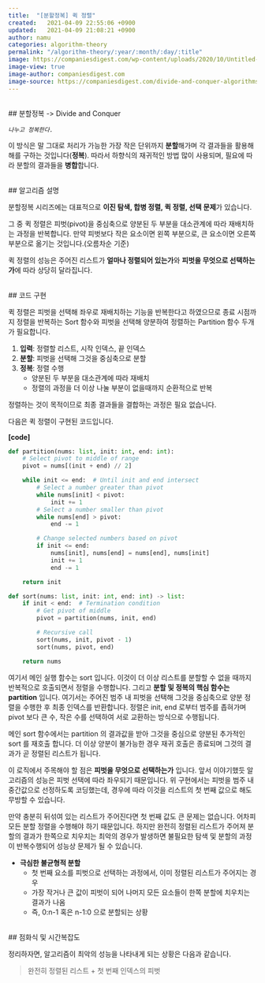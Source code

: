 ```yaml
---
title:  "[분할정복] 퀵 정렬"
created:   2021-04-09 22:55:06 +0900
updated:   2021-04-09 21:08:21 +0900
author: namu
categories: algorithm-theory
permalink: "/algorithm-theory/:year/:month/:day/:title"
image: https://companiesdigest.com/wp-content/uploads/2020/10/Untitled-design-2-1280x720.jpg
image-view: true
image-author: companiesdigest.com
image-source: https://companiesdigest.com/divide-and-conquer-algorithms/
---
```


<br>
## 분할정복 -> Divide and Conquer

_```나누고 정복한다.```_

이 방식은 말 그대로 처리가 가능한 가장 작은 단위까지 **분할**해가며 각 결과들을 활용해 해를 구하는 것입니다(**정복**).
따라서 하향식의 재귀적인 방법 많이 사용되며, 필요에 따라 분할의 결과들을 **병합**합니다.

<br>
## 알고리즘 설명

분할정복 시리즈에는 대표적으로 **이진 탐색, 합병 정렬, 퀵 정렬, 선택 문제**가 있습니다.

그 중 퀵 정렬은 피벗(pivot)을 중심축으로 양분된 두 부분을 대소관계에 따라 재배치하는 과정을 반복합니다.
만약 피벗보다 작은 요소이면 왼쪽 부분으로, 큰 요소이면 오른쪽 부분으로 옮기는 것입니다.(오름차순 기준)

퀵 정렬의 성능은 주어진 리스트가 **얼마나 정렬되어 있는가**와 **피벗을 무엇으로 선택하는가**에 따라 상당히 달라집니다.

<br>
## 코드 구현

퀵 정렬은 피벗을 선택해 좌우로 재배치하는 기능을 반복한다고 하였으므로
종료 시점까지 정렬을 반복하는 Sort 함수와 피벗을 선택해 양분하여 정렬하는 Partition 함수 두개가 필요합니다.

1. **입력**: 정렬할 리스트, 시작 인덱스, 끝 인덱스
2. **분할**: 피벗을 선택해 그것을 중심축으로 분할
3. **정복**: 정렬 수행
    - 양분된 두 부분을 대소관계에 따라 재배치
    - 정렬의 과정을 더 이상 나눌 부분이 없을때까지 순환적으로 반복

정렬하는 것이 목적이므로 최종 결과들을 결합하는 과정은 필요 없습니다.

다음은 퀵 정렬이 구현된 코드입니다.

**[code]**

```python
def partition(nums: list, init: int, end: int):
    # Select pivot to middle of range
    pivot = nums[(init + end) // 2]

    while init <= end:  # Until init and end intersect
        # Select a number greater than pivot
        while nums[init] < pivot:
            init += 1
        # Select a number smaller than pivot
        while nums[end] > pivot:
            end -= 1

        # Change selected numbers based on pivot
        if init <= end:
            nums[init], nums[end] = nums[end], nums[init]
            init += 1
            end -= 1

    return init

def sort(nums: list, init: int, end: int) -> list:
    if init < end:  # Termination condition
        # Get pivot of middle
        pivot = partition(nums, init, end)

        # Recursive call
        sort(nums, init, pivot - 1)
        sort(nums, pivot, end)

    return nums
```

여기서 메인 실행 함수는 sort 입니다.
이것이 더 이상 리스트를 분할할 수 없을 때까지 반복적으로 호출되면서 정렬을 수행합니다.
그리고 **분할 및 정복의 핵심 함수는 partition** 입니다.
여기서는 주어진 범주 내 피벗을 선택해 그것을 중심축으로 양분 정렬을 수행한 후 최종 인덱스를 반환합니다.
정렬은 init, end 로부터 범주를 좁혀가며 pivot 보다 큰 수, 작은 수를 선택하여 서로 교환하는 방식으로 수행됩니다.

메인 sort 함수에서는 partition 의 결과값을 받아 그것을 중심으로 양분된 추가적인 sort 를 재호출 합니다.
더 이상 양분이 불가능한 경우 재귀 호출은 종료되며 그것의 결과가 곧 정렬된 리스트가 됩니다.

이 로직에서 주목해야 할 점은 **피벗을 무엇으로 선택하는가** 입니다.
앞서 이야기했듯 알고리즘의 성능은 피벗 선택에 따라 좌우되기 때문입니다.
위 구현에서는 피벗을 범주 내 중간값으로 선정하도록 코딩했는데, 경우에 따라 이것을 리스트의 첫 번째 값으로 해도 무방할 수 있습니다.

만약 충분히 뒤섞여 있는 리스트가 주어진다면 첫 번째 값도 큰 문제는 없습니다.
어차피 모든 분할 정렬을 수행해야 하기 때문입니다.
하지만 완전히 정렬된 리스트가 주어져 분할의 결과가 한쪽으로 치우치는 최악의 경우가 발생하면
불필요한 탐색 및 분할의 과정이 반복수행되어 성능상 문제가 될 수 있습니다.

- **극심한 불균형적 분할**
    - 첫 번째 요소를 피벗으로 선택하는 과정에서, 이미 정렬된 리스트가 주어지는 경우
    - 가장 작거나 큰 값이 피벗이 되어 나머지 모든 요소들이 한쪽 분할에 치우치는 결과가 나옴
    - 즉, 0:n-1 혹은 n-1:0 으로 분할되는 상황

<br>
## 점화식 및 시간복잡도

정리하자면, 알고리즘이 최악의 성능을 나타내게 되는 상황은 다음과 같습니다.

> 완전히 정렬된 리스트 + 첫 번째 인덱스의 피벗
